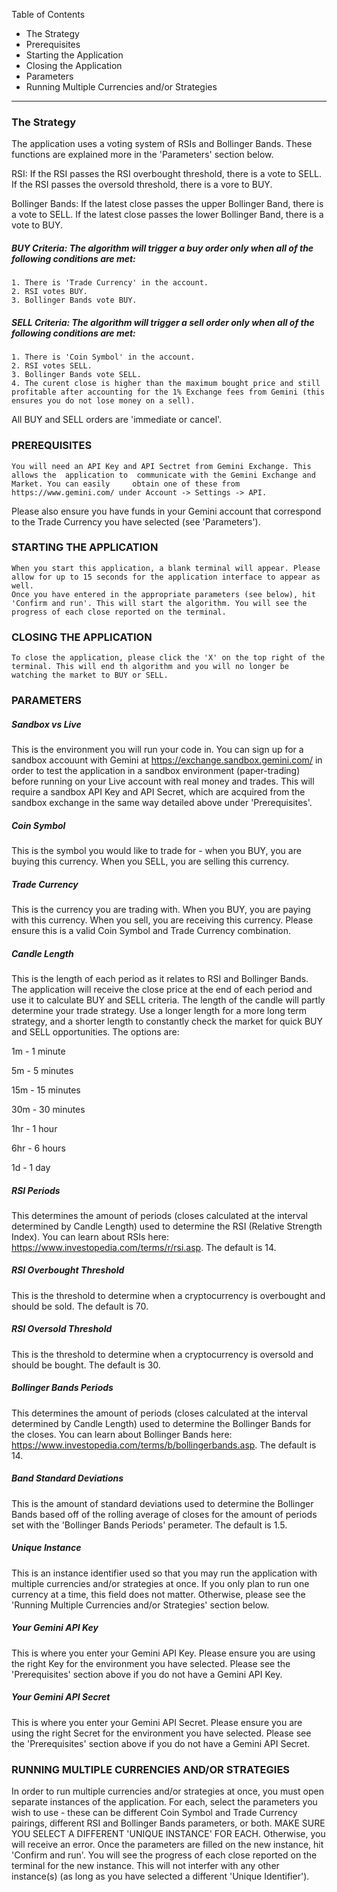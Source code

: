 Table of Contents
- The Strategy
- Prerequisites
- Starting the Application
- Closing the Application
- Parameters
- Running Multiple Currencies and/or Strategies
__________________________________________________________________________________
### The Strategy
The application uses a voting system of RSIs and Bollinger Bands. These functions are explained more in the 'Parameters' section below.

RSI: If the RSI passes the RSI overbought threshold, there is a vote to SELL. If the RSI passes the oversold threshold, there is a vore to BUY.

Bollinger Bands: If the latest close passes the upper Bollinger Band, there is a vote to SELL. If the latest close passes the lower Bollinger Band, there is a vote to BUY.

##### BUY Criteria: The algorithm will trigger a buy order only when all of the following conditions are met:
	1. There is 'Trade Currency' in the account.
	2. RSI votes BUY.
	3. Bollinger Bands vote BUY.

##### SELL Criteria: The algorithm will trigger a sell order only when all of the following conditions are met:
	1. There is 'Coin Symbol' in the account.
	2. RSI votes SELL.
	3. Bollinger Bands vote SELL.
	4. The curent close is higher than the maximum bought price and still 	profitable after accounting for the 1% Exchange fees from Gemini (this 	ensures you do not lose money on a sell).

All BUY and SELL orders are 'immediate or cancel'.

### PREREQUISITES
	You will need an API Key and API Sectret from Gemini Exchange. This allows the 	application to  communicate with the Gemini Exchange and Market. You can easily 	obtain one of these from https://www.gemini.com/ under Account -> Settings -> API.
Please also ensure you have funds in your Gemini account that correspond to the Trade Currency you have selected (see 'Parameters').

### STARTING THE APPLICATION
	When you start this application, a blank terminal will appear. Please allow for up to 15 seconds for the application interface to appear as well.
	Once you have entered in the appropriate parameters (see below), hit 'Confirm and run'. This will start the algorithm. You will see the progress of each close reported on the terminal.

### CLOSING THE APPLICATION
	To close the application, please click the 'X' on the top right of the terminal. This will end th algorithm and you will no longer be watching the market to BUY or SELL.

### PARAMETERS
##### Sandbox vs Live
This is the environment you will run your code in. You can sign up for a sandbox accouunt with Gemini at https://exchange.sandbox.gemini.com/ in order to test the application in a sandbox environment (paper-trading) before running on your Live account with real money and trades. This will require a sandbox API Key and API Secret, which are acquired from the sandbox exchange in the same way detailed above under 'Prerequisites'.

##### Coin Symbol
This is the symbol you would like to trade for - when you BUY, you are buying this currency. When you SELL, you are selling this currency.

##### Trade Currency
This is the currency you are trading with. When you BUY, you are paying with this currency. When you sell, you are receiving this currency. Please ensure this is a valid Coin Symbol and Trade Currency combination.

##### Candle Length
This is the length of each period as it relates to RSI and Bollinger Bands. The application will receive the close price at the end of each period and use it to calculate BUY and SELL criteria. The length of the candle will partly determine your trade strategy. Use a longer length for a more long term strategy, and a shorter length to constantly check the market for quick BUY and SELL opportunities. The options are:

1m - 1 minute

5m - 5 minutes

15m - 15 minutes

30m - 30 minutes

1hr - 1 hour

6hr - 6 hours

1d - 1 day

##### RSI Periods
This determines the amount of periods (closes calculated at the interval determined by Candle Length) used to determine the RSI (Relative Strength Index). You can learn about RSIs here: https://www.investopedia.com/terms/r/rsi.asp. The default is 14.

##### RSI Overbought Threshold
This is the threshold to determine when a cryptocurrency is overbought and should be sold. The default is 70.

##### RSI Oversold Threshold
This is the threshold to determine when a cryptocurrency is oversold and should be bought. The default is 30.

##### Bollinger Bands Periods
This determines the amount of periods (closes calculated at the interval determined by Candle Length) used to determine the Bollinger Bands for the closes. You can learn about Bollinger Bands here: https://www.investopedia.com/terms/b/bollingerbands.asp. The default is 14.

##### Band Standard Deviations
This is the amount of standard deviations used to determine the Bollinger Bands based off of the rolling average of closes for the amount of periods set with the 'Bollinger Bands Periods' perameter. The default is 1.5.

##### Unique Instance
This is an instance identifier used so that you may run the application with multiple currencies and/or strategies at once. If you only plan to run one currency at a time, this field does not matter. Otherwise, please see the 'Running Multiple Currencies and/or Strategies' section below.

##### Your Gemini API Key
This is where you enter your Gemini API Key. Please ensure you are using the right Key for the environment you have selected. Please see the 'Prerequisites' section above if you do not have a Gemini API Key.

##### Your Gemini API Secret
This is where you enter your Gemini API Secret. Please ensure you are using the right Secret for the environment you have selected. Please see the 'Prerequisites' section above if you do not have a Gemini API Secret.

### RUNNING MULTIPLE CURRENCIES AND/OR STRATEGIES
In order to run multiple currencies and/or strategies at once, you must open separate instances of the application. For each, select the parameters you wish to use - these can be different Coin Symbol and Trade Currency pairings, different RSI and Bollinger Bands parameters, or both. MAKE SURE YOU SELECT A DIFFERENT 'UNIQUE INSTANCE' FOR EACH. Otherwise, you will receive an error. Once the parameters are filled on the new instance, hit 'Confirm and run'. You will see the progress of each close reported on the terminal for the new instance. This will not interfer with any other instance(s) (as long as you have selected a different 'Unique Identifier').
